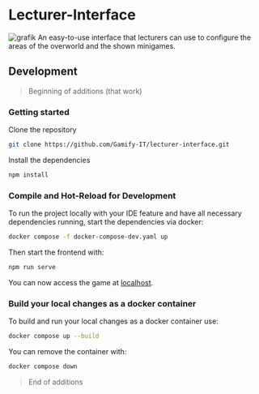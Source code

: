 # Lecturer-Interface

![grafik](https://user-images.githubusercontent.com/39833217/192109229-da9ad9f8-5f6b-4b4b-9878-8aa4eea3dcfd.png)
An easy-to-use interface that lecturers can use to configure the areas of the overworld and the shown minigames.

## Development

> Beginning of additions (that work)
### Getting started

Clone the repository
```sh
git clone https://github.com/Gamify-IT/lecturer-interface.git
```

Install the dependencies
```sh
npm install
```

### Compile and Hot-Reload for Development
To run the project locally with your IDE feature and have all necessary dependencies running,
start the dependencies via docker:
```sh
docker compose -f docker-compose-dev.yaml up
```
Then start the frontend with:
```sh
npm run serve
```
You can now access the game at [localhost](http://localhost).

### Build your local changes as a docker container
To build and run your local changes as a docker container use:
```sh
docker compose up --build
```
You can remove the container with:

```sh
docker compose down
```

> End of additions
